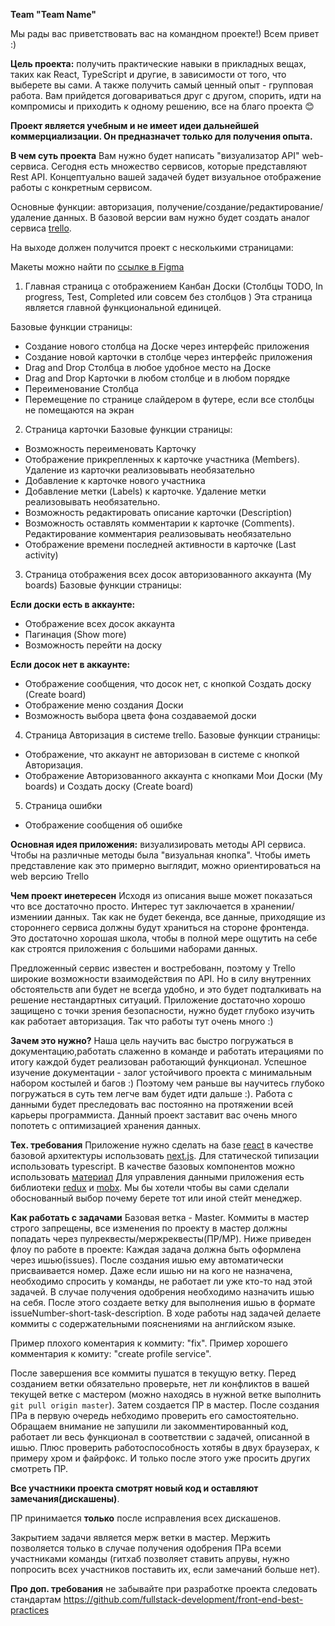 **Team "Team Name"**

Мы рады вас приветствовать вас на командном проекте!) Всем привет :)

**Цель проекта:** получить практические навыки в прикладных вещах, таких как React, TypeScript и другие, в зависимости от того, что выберете вы сами. А также получить самый ценный опыт - групповая работа. Вам прийдется договариваться друг с другом, спорить, идти на компромисы и приходить к одному решению, все на благо проекта 😊

**Проект является учебным и не имеет идеи дальнейшей коммерциализации. Он предназначет только для получения опыта.**


**В чем суть проекта**
Вам нужно будет написать "визуализатор API" web-сервиса.
Сегодня есть множество сервисов, которые представляют Rest API.
Концептуально вашей задачей будет визуальное отображение работы с конкретным сервисом.

Основные функции: авторизация, получение/создание/редактирование/удаление данных.
В базовой версии вам нужно будет создать аналог сервиса [trello](trello.com). 

На выходе должен получится проект с несколькими страницами:

Макеты можно найти по [ссылке в Figma](https://www.figma.com/file/GNaz1Ic87S72cWQibFiED0/Crello?node-id=0%3A1)
1) Главная страница с отображением Канбан Доски (Столбцы TODO, In progress, Test, Completed или совсем без столбцов )
Эта страница является главной функциональной единицей.

 Базовые функции страницы:
- Создание нового столбца на Доске через интерфейс приложения
- Создание новой карточки в столбце через интерфейс приложения
- Drag and Drop Столбца в любое удобное место на Доске
- Drag and Drop Карточки в любом столбце и в любом порядке
- Переименование Столбца
- Перемещение по странице слайдером в футере, если все столбцы не помещаются на экран

2) Страница карточки
Базовые функции страницы:
- Возможность переименовать Карточку
- Отображение прикрепленных к карточке участника (Members). Удаление из карточки реализовывать необязательно
- Добавление к карточке нового участника
- Добавление метки (Labels) к карточке. Удаление метки реализовывать необязательно.
- Возможность редактировать описание карточки (Description)
- Возможность оставлять комментарии к карточке (Comments). Редактирование комментария реализовывать необязательно
- Отображение времени последней активности в карточке (Last activity)

3) Страница отображения всех досок авторизованного аккаунта (My boards)
Базовые функции страницы:

**Если доски есть в аккаунте:**
- Отображение всех досок аккаунта
- Пагинация (Show more)
- Возможность перейти на доску

**Если досок нет в аккаунте:**
- Отображение сообщения, что досок нет, с кнопкой Создать доску (Create board)
- Отображение меню создания Доски
- Возможность выбора цвета фона создаваемой доски


4) Страница Авторизация в системе trello. 
Базовые функции страницы:
- Отображение, что аккаунт не авторизован в системе с кнопкой Авторизация.
- Отображение Авторизованного аккаунта с кнопками Мои Доски (My boards) и Создать доску (Create board)

5) Страница ошибки
- Отображение сообщения об ошибке





**Основная идея приложения:** визуализировать методы API сервиса. Чтобы на различные методы была "визуальная кнопка".
Чтобы иметь представление как это примерно выглядит, можно ориентироваться на web версию Trello

**Чем проект инетересен**
Исходя из описания выше может показаться что все достаточно просто. Интерес тут заключается в хранении/измениии данных. Так как не будет бекенда, все данные, приходящие из стороннего сервиса должны будут храниться на стороне фронтенда. Это достаточно хорошая школа, чтобы в полной мере ощутить на себе как строятся приложения с большими наборами данных.

Предложенный сервис известен и востребованн, поэтому у Trello широкие возможности взаимодействия по API. Но в силу внутренних обстоятельств апи будет не всегда удобно, и это будет подталкивать на решение нестандартных ситуаций. 
Приложение достаточно хорошо защищено с точки зрения безопасности, нужно будет глубоко изучить как работает авторизация.
Так что работы тут очень много :)

**Зачем это нужно?**
Наша цель научить вас быстро погружаться в документацию,работать слаженно в команде и работать итерациями по итогу каждой будет реализован работающий функционал. Успешное изучение документации - залог устойчивого проекта с минимальным набором костылей и багов :) Поэтому чем раньше вы научитесь глубоко погружаться в суть тем легче вам будет идти дальше :).
Работа с данными будет преследовать вас постоянно на протяжении всей карьеры программиста. Данный проект заставит вас очень много попотеть с оптимизацией хранения данных.

**Тех. требования**
Приложение нужно сделать на базе [react](https://reactjs.org/) в качестве базовой архитектуры использовать [next.js](https://nextjs.org/). Для статической типизации использовать typescript.
В качестве базовых компонентов можно использовать [материал](https://v3.mui.com/)
Для управления данными приложения есть библиотеки [redux](https://redux.js.org/)  и [mobx](https://mobx.js.org/README.html). Мы бы хотели чтобы вы сами сделали обоснованный выбор почему берете тот или иной стейт менеджер.

**Как работать с задачами**
Базовая ветка - Master.
Коммиты в мастер строго запрещены, все изменения по проекту в мастер должны попадать через пулреквесты/мержреквесты(ПР/МР).
Ниже приведен флоу по работе в проекте:
Каждая задача должна быть оформлена через ишью(issues).
После создания ишью ему автоматически присваивается номер. Даже если ишью ни на кого не назначена, необходимо спросить у команды, не работает ли уже кто-то над этой задачей. В случае получения одобрения необходимо назначить ишью на себя.
После этого создаете ветку для выполнения ишью в формате issueNumber-short-task-description.
В ходе работы над задачей делаете коммиты с содержательными пояснениями на английском языке.

Пример плохого коментария к коммиту: "fix".
Пример хорошего комментария к комиту: "create profile service".

После завершения все коммиты пушатся в текущую ветку.
Перед созданием ветки обязательно проверьте, нет ли конфликтов в вашей текущей ветке с мастером (можно находясь в нужной ветке выполнить `git pull origin master`).
Затем создается ПР в мастер. После создания ПРа в первую очередь небходимо проверить его самостоятельно. Обращаем внимание не запушили ли закомментированный код, работает ли весь функционал в соответствии с задачей, описанной в ишью. Плюс проверить работоспособность хотябы в двух браузерах, к примеру хром и файрфокс. И только после этого уже просить других смотреть ПР.

**Все участники проекта смотрят новый код и оставляют замечания(дискашены)**.

ПР принимается **только** после исправления всех дискашенов.

Закрытием задачи является мерж ветки в мастер. Мержить позволяется только в случае получения одобрения ПРа всеми участниками команды (гитхаб позволяет ставить апрувы, нужно попросить всех участников поставить их, если замечаний больше нет).

**Про доп. требования**
не забывайте при разработке проекта следовать стандартам https://github.com/fullstack-development/front-end-best-practices
